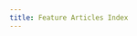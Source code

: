 ```yaml
---
title: Feature Articles Index
---
```


<FeatureArticles/>

<script setup>

    import FeatureArticles from '../../vue-components/FeatureArticles.vue'
</script>
